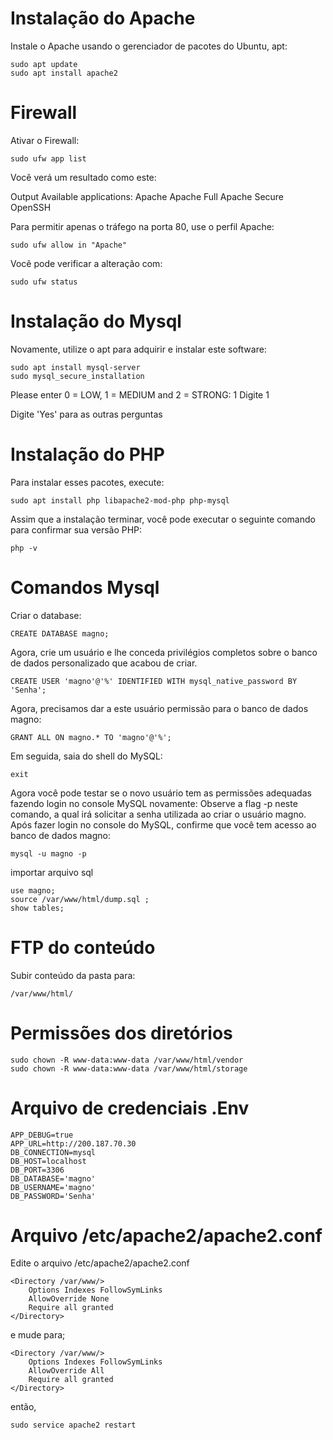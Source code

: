 # Instalação do Apache

Instale o Apache usando o gerenciador de pacotes do Ubuntu, apt:

    sudo apt update
    sudo apt install apache2

# Firewall
Ativar o Firewall:

    sudo ufw app list

Você verá um resultado como este:

Output
Available applications:
  Apache
  Apache Full
  Apache Secure
  OpenSSH

Para permitir apenas o tráfego na porta 80, use o perfil Apache:

    sudo ufw allow in "Apache"

 Você pode verificar a alteração com:

    sudo ufw status

# Instalação do Mysql

Novamente, utilize o apt para adquirir e instalar este software:

    sudo apt install mysql-server
    sudo mysql_secure_installation


Please enter 0 = LOW, 1 = MEDIUM and 2 = STRONG: 1
Digite 1

Digite 'Yes' para as outras perguntas

# Instalação do PHP

Para instalar esses pacotes, execute:

    sudo apt install php libapache2-mod-php php-mysql

Assim que a instalação terminar, você pode executar o seguinte comando para confirmar sua versão PHP:

    php -v

# Comandos Mysql
Criar o database:

    CREATE DATABASE magno;

Agora, crie um usuário e lhe conceda privilégios completos sobre o banco de dados personalizado que acabou de criar. 

    CREATE USER 'magno'@'%' IDENTIFIED WITH mysql_native_password BY 'Senha';

Agora, precisamos dar a este usuário permissão para o banco de dados magno:

    GRANT ALL ON magno.* TO 'magno'@'%';

Em seguida, saia do shell do MySQL:

    exit

Agora você pode testar se o novo usuário tem as permissões adequadas fazendo login no console MySQL novamente:
Observe a flag -p neste comando, a qual irá solicitar a senha utilizada ao criar o usuário magno.
Após fazer login no console do MySQL, confirme que você tem acesso ao banco de dados magno:

    mysql -u magno -p

importar arquivo sql

    use magno;
    source /var/www/html/dump.sql ;
    show tables;

# FTP do conteúdo

Subir conteúdo da pasta para:

    /var/www/html/

# Permissões dos diretórios

    sudo chown -R www-data:www-data /var/www/html/vendor
    sudo chown -R www-data:www-data /var/www/html/storage

# Arquivo de credenciais  .Env

    APP_DEBUG=true
    APP_URL=http://200.187.70.30
    DB_CONNECTION=mysql
    DB_HOST=localhost
    DB_PORT=3306
    DB_DATABASE='magno'
    DB_USERNAME='magno'
    DB_PASSWORD='Senha'
    
 # Arquivo /etc/apache2/apache2.conf
 
 
 Edite o arquivo /etc/apache2/apache2.conf

    <Directory /var/www/>
        Options Indexes FollowSymLinks
        AllowOverride None
        Require all granted
    </Directory>
e mude para;

    <Directory /var/www/>
        Options Indexes FollowSymLinks
        AllowOverride All
        Require all granted
    </Directory>
    
então,

    sudo service apache2 restart
 
